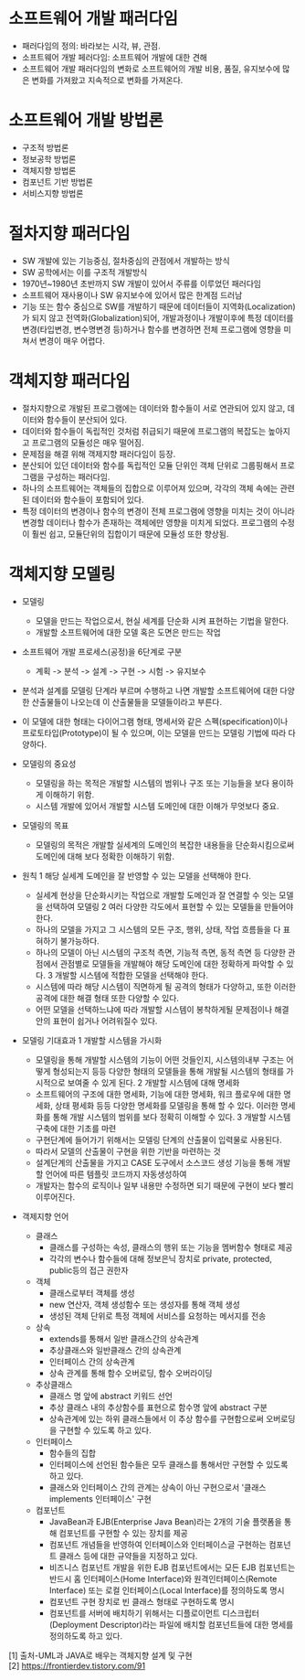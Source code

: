 # 소프트웨어 개발 패러다임

* 패러다임의 정의: 바라보는 시각, 뷰, 관점.
* 소프트웨어 개발 페러다임: 소프트웨어 개발에 대한 견해
* 소프트웨어 개발 패러다임의 변화로 소프트웨어의 개발 비용, 품질, 유지보수에 많은 변화를 가져왔고 지속적으로 변화를 가져온다.

# 소프트웨어 개발 방법론
* 구조적 방법론
* 정보공학 방법론
* 객체지향 방법론
* 컴포넌트 기반 방법론
* 서비스지향 방법론

# 절차지향 패러다임
* SW 개발에 있는 기능중심, 절차중심의 관점에서 개발하는 방식
* SW 공학에서는 이를 구조적 개발방식
* 1970년~1980년 초반까지 SW 개발이 있어서 주류를 이루었던 패러다임
* 소프트웨어 재사용이나 SW 유지보수에 있어서 많은 한계점 드러남
* 기능 또는 함수 중심으로 SW를 개발하기 때문에 데이터들이 지역화(Localization)가 되지 않고 전역화(Globalization)되어, 개발과정이나 개발이후에 특정 데이터를 변경(타입변경, 변수명변경 등)하거나 함수를 변경하면 전체 프로그램에 영향을 미쳐서 변경이 매우 어렵다.

# 객체지향 패러다임
* 절차지향으로 개발된 프로그램에는 데이터와 함수들이 서로 연관되어 있지 않고, 데이터와 함수들이 분산되어 있다.
* 데이터와 함수들이 독립적인 것처럼 취급되기 때문에 프로그램의 복잡도는 높아지고 프로그램의 모듈성은 매우 떨어짐.
* 문제점을 해결 위해 객제지향 패러다임이 등장.
* 분산되어 있던 데이터와 함수를 독립적인 모듈 단위인 객체 단위로 그룹핑해서 프로그램을 구성하는 패러다임.
* 하나의 소프트웨어는 객체들의 집합으로 이루어져 있으며, 각각의 객체 속에는 관련된 데이터와 함수들이 포함되어 있다.
* 특정 데이터의 변경이나 함수의 변경이 전체 프로그램에 영향을 미치는 것이 아니라 변경할 데이터나 함수가 존재하는 객체에만 영향을 미치게 되었다. 프로그램의 수정이 훨씬 쉽고, 모듈단위의 집합이기 때문에 모듈성 또한 향상됨.

# 객체지향 모델링
* 모델링
  * 모델을 만드는 작업으로서, 현실 세계를 단순화 시켜 표현하는 기법을 말한다.
  * 개발할 소프트웨어에 대한 모델 혹은 도면은 만드는 작업
* 소프트웨어 개발 프로세스(공정)을 6단계로 구분
  * 계획 -> 분석 -> 설계 -> 구현 -> 시험 -> 유지보수
* 분석과 설계를 모델링 단계라 부르며 수행하고 나면 개발할 소프트웨어에 대한 다양한 산출물들이 나오는데 이 산출물들을 모델들이라고 부른다.
* 이 모델에 대한 형태는 다이어그램 형태, 명세서와 같은 스펙(specification)이나 프로토타입(Prototype)이 될 수 있으며, 이는 모델을 만드는 모델링 기법에 따라 다양하다.

* 모델링의 중요성
  * 모델링을 하는 목적은 개발할 시스템의 범위나 구조 또는 기능들을 보다 용이하게 이해하기 위함.
  * 시스템 개발에 있어서 개발할 시스템 도메인에 대한 이해가 무엇보다 중요.
* 모델링의 목표
  * 모델링의 목적은 개발할 실세계의 도메인의 복잡한 내용들을 단순화시킴으로써 도메인에 대해 보다 정확한 이해하기 위함.
* 원칙
  1 해당 실세계 도메인을 잘 반영할 수 있는 모델을 선택해야 한다.
    - 실세계 현상을 단순화시키는 작업으로 개발할 도메인과 잘 연결할 수 잇는 모델을 선택하여 모델링
  2 여러 다양한 각도에서 표현할 수 있는 모델들을 만들어야 한다.
    - 하나의 모델을 가지고 그 시스템의 모든 구조, 행위, 상태, 작업 흐름들을 다 표혀하기 불가능하다.
    - 하나의 모델이 아닌 시스템의 구조척 측면, 기능적 측면, 동적 측면 등 다양한 관점에서 관점별로 모델들을 개발해야 해당 도메인에 대한 정확하게 파악할 수 있다.
  3 개발할 시스템에 적합한 모델을 선택해야 한다.
    - 시스템에 따라 해당 시스템이 직면하게 될 공격의 형태가 다양하고, 또한 이러한 공격에 대한 해결 형태 또한 다양할 수 있다.
    - 어떤 모델을 선택하느냐에 따라 개발할 시스템이 봉착하게될 문제점이나 해결안의 표현이 쉽거나 어려워질수 있다.

* 모델링 기대효과
  1 개발할 시스템을 가시화
    - 모델링을 통해 개발할 시스템의 기능이 어떤 것들인지, 시스템의내부 구조는 어떻게 형성되는지 등등 다양한 형태의 모델들을 통해 개발될 시스템의 형태를 가시적으로 보여줄 수 있게 된다.
  2 개발할 시스템에 대해 명세화
    - 소프트웨어의 구조에 대한 명세화, 기능에 대한 명세화, 워크 플로우에 대한 명세화, 상태 평세화 등등 다양한 명세화를 모델링을 통해 할 수 있다. 이러한 명세화를 통해 개발 시스템의 범위를 보다 정확히 이해할 수 있다.
  3 개발할 시스템 구축에 대한 기초를 마련
    - 구현단계에 들어가기 위해서는 모델링 단계의 산출물이 입력물로 사용된다.
    - 따라서 모델의 산출물이 구현을 위한 기반을 마련하는 것
    - 설계단계의 산출물을 가지고 CASE 도구에서 소스코드 생성 기능을 통해 개발할 언어에 따른 템플릿 코드까지 자동생성하여
    - 개발자는 함수의 로직이나 일부 내용만 수정하면 되기 때문에 구현이 보다 빨리 이루어진다.
* 객제지향 언어
  * 클래스
    - 클래스를 구성하는 속성, 클래스의 행위 또는 기능을 멤버함수 형태로 제공
    - 각각의 변수나 함수들에 대해 정보은닉 장치로 private, protected, public등의 접근 권한자
  * 객체
    - 클래스로부터 객체를 생성
    - new 연산자, 객체 생성함수 또는 생성자를 통해 객체 생성
    - 생성된 객체 단위로 특정 객체에 서비스를 요청하는 메서지를 전송
  * 상속
    - extends를 통해서 일반 클래스간의 상속관계
    - 추상클래스와 일반클래스 간의 상속관계
    - 인터페이스 간의 상속관계
    - 상속 관계를 통해 함수 오버로딩, 함수 오버라이딩
  * 추상클래스
    - 클래스 명 앞에 abstract 키워드 선언
    - 추상 클래스 내의 추상함수를 표현으로 함수명 앞에 abstract 구분
    - 상속관계에 있는 하위 클래스들에서 이 추상 함수를 구현함으로써 오버로딩을 구현할 수 있도록 하고 있다.
  * 인터페이스
    - 함수들의 집합
    - 인터페이스에 선언된 함수들은 모두 클래스를 통해서만 구현할 수 있도록 하고 있다.
    - 클래스와 인터페이스 간의 관계는 상속이 아닌 구현으로서 '클래스 implements 인터페이스' 구현
  * 컴포넌트
    - JavaBean과 EJB(Enterprise Java Bean)라는 2개의 기술 플랫폼을 통해 컴포넌트를 구현할 수 있는 장치를 제공
    - 컴포넌트 개념들을 반영하여 인터페이스와 인터페이스글 구현하는 컴포넌트 클래스 등에 대한 규약들을 지정하고 있다.
    - 비즈니스 컴포넌트 개발을 위한 EJB 컴포넌트에서는 모든 EJB 컴포넌트는 반드시 홈 인터페이스(Home Interface)와 원격인터페이스(Remote Interface) 또는 로컬 인터페이스(Local Interface)를 정의하도록 명시
    - 컴포넌트 구현 장치로 빈 클래스 형태로 구현하도록 명시
    - 컴포넌트를 서버에 배치하기 위해서는 디플로이먼트 디스크립터(Deployment Descriptor)라는 파일에 배치할 컴포넌트들에 대한 명세를 정의하도록 하고 있다.

[1] 출처-UML과 JAVA로 배우는 객체지향 설계 및 구현 <br>
[2] https://frontierdev.tistory.com/91
